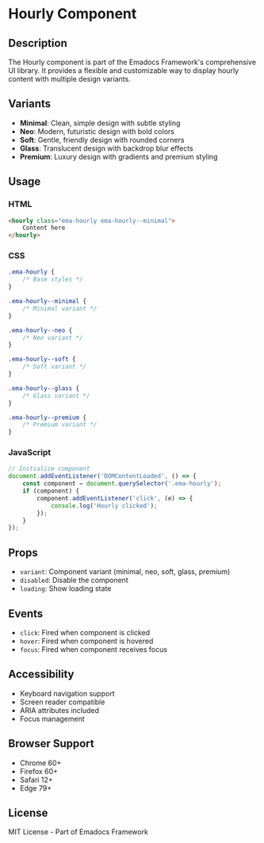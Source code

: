 # Hourly Component

## Description
The Hourly component is part of the Emadocs Framework's comprehensive UI library. It provides a flexible and customizable way to display hourly content with multiple design variants.

## Variants
- **Minimal**: Clean, simple design with subtle styling
- **Neo**: Modern, futuristic design with bold colors
- **Soft**: Gentle, friendly design with rounded corners
- **Glass**: Translucent design with backdrop blur effects
- **Premium**: Luxury design with gradients and premium styling

## Usage

### HTML
```html
<hourly class="ema-hourly ema-hourly--minimal">
    Content here
</hourly>
```

### CSS
```css
.ema-hourly {
    /* Base styles */
}

.ema-hourly--minimal {
    /* Minimal variant */
}

.ema-hourly--neo {
    /* Neo variant */
}

.ema-hourly--soft {
    /* Soft variant */
}

.ema-hourly--glass {
    /* Glass variant */
}

.ema-hourly--premium {
    /* Premium variant */
}
```

### JavaScript
```javascript
// Initialize component
document.addEventListener('DOMContentLoaded', () => {
    const component = document.querySelector('.ema-hourly');
    if (component) {
        component.addEventListener('click', (e) => {
            console.log('Hourly clicked');
        });
    }
});
```

## Props
- `variant`: Component variant (minimal, neo, soft, glass, premium)
- `disabled`: Disable the component
- `loading`: Show loading state

## Events
- `click`: Fired when component is clicked
- `hover`: Fired when component is hovered
- `focus`: Fired when component receives focus

## Accessibility
- Keyboard navigation support
- Screen reader compatible
- ARIA attributes included
- Focus management

## Browser Support
- Chrome 60+
- Firefox 60+
- Safari 12+
- Edge 79+

## License
MIT License - Part of Emadocs Framework
